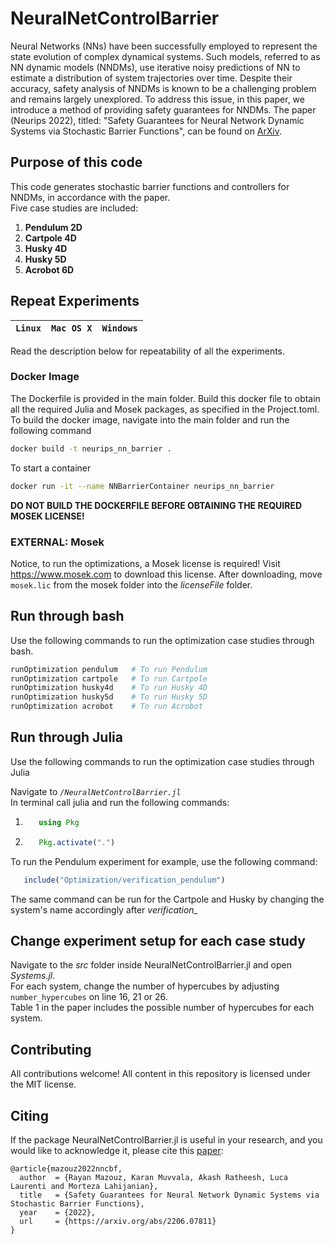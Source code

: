 # NeuralNetControlBarrier

Neural Networks (NNs) have been successfully employed to represent the state evolution of complex dynamical systems. Such models, referred to as NN dynamic models (NNDMs), use iterative noisy predictions of NN to estimate a distribution of system trajectories over time. Despite their accuracy, safety analysis of NNDMs is known to be a challenging problem and remains largely unexplored. To address this issue, in this paper, we introduce a method of providing safety guarantees for NNDMs. The paper (Neurips 2022), titled: "Safety Guarantees for Neural Network Dynamic Systems via Stochastic Barrier Functions", can be found on [ArXiv](https://arxiv.org/abs/2206.07811).

## Purpose of this code
This code generates stochastic barrier functions and controllers for NNDMs, in accordance with the paper. \
Five case studies are included: 

1. **Pendulum 2D**
2. **Cartpole 4D** 
3. **Husky 4D**
4. **Husky 5D**
5. **Acrobot 6D**

## Repeat Experiments
| **`Linux`** | **`Mac OS X`** | **`Windows`** |
|-----------------|---------------------|-------------------------|

Read the description below for repeatability of all the experiments.

### Docker Image
The Dockerfile is provided in the main folder. Build this docker file to obtain all the required Julia and Mosek packages, as specified in the Project.toml. To build the docker image, navigate into the main folder and run the following command 
```sh
docker build -t neurips_nn_barrier .
```

To start a container 

```sh
docker run -it --name NNBarrierContainer neurips_nn_barrier
```

**DO NOT BUILD THE DOCKERFILE BEFORE OBTAINING THE REQUIRED MOSEK LICENSE!**


### EXTERNAL: Mosek 
Notice, to run the optimizations, a Mosek license is required! Visit https://www.mosek.com to download this license. After downloading, move `mosek.lic` from the mosek folder into the *licenseFile* folder. 

## Run through bash

Use the following commands to run the optimization case studies through bash.

```sh
runOptimization pendulum   # To run Pendulum
runOptimization cartpole   # To run Cartpole
runOptimization husky4d    # To run Husky 4D
runOptimization husky5d    # To run Husky 5D
runOptimization acrobot    # To run Acrobot

```

## Run through Julia
Use the following commands to run the optimization case studies through Julia

Navigate to *```/NeuralNetControlBarrier.jl```* \
In terminal call julia and run the following commands:
1. ```julia 
      using Pkg
   ```
2. ```julia 
      Pkg.activate(".") 
   ```

To run the Pendulum experiment for example, use the following command: 
```julia 
   include("Optimization/verification_pendulum")
```
The same command can be run for the Cartpole and Husky by changing the system's name accordingly after *verification_*

## Change experiment setup for each case study
Navigate to the *src* folder inside NeuralNetControlBarrier.jl and open *Systems.jl*.  \
For each system, change the number of hypercubes by adjusting `number_hypercubes` on line 16, 21 or 26. \
Table 1 in the paper includes the possible number of hypercubes for each system. 

## Contributing
All contributions welcome! All content in this repository is licensed under the MIT license.

## Citing

If the package NeuralNetControlBarrier.jl is useful in your research, and you would like to acknowledge it, please cite this [paper](https://arxiv.org/abs/2206.07811):

```
@article{mazouz2022nncbf,
  author  = {Rayan Mazouz, Karan Muvvala, Akash Ratheesh, Luca Laurenti and Morteza Lahijanian},
  title   = {Safety Guarantees for Neural Network Dynamic Systems via Stochastic Barrier Functions},
  year    = {2022},
  url     = {https://arxiv.org/abs/2206.07811}
}
